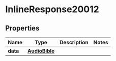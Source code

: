 

# InlineResponse20012


## Properties

Name | Type | Description | Notes
------------ | ------------- | ------------- | -------------
**data** | [**AudioBible**](AudioBible.md) |  | 



